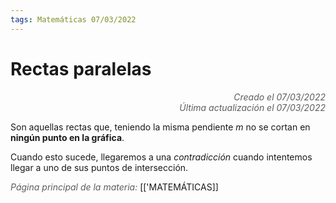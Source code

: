 ```yaml
---
tags: Matemáticas 07/03/2022
---
```


# Rectas paralelas
<div style="text-align: right; opacity: 0.7; font-style: italic;">Creado el 07/03/2022</div>
<div style="text-align: right; opacity: 0.7; font-style: italic;">Última actualización el 07/03/2022</div>

Son aquellas rectas que, teniendo la misma pendiente $m$ no se cortan en **ningún punto en la gráfica**.

Cuando esto sucede, llegaremos a una *contradicción* cuando intentemos llegar a uno de sus puntos de intersección.

<span style="opacity: 0.7; font-style: italic;">Página principal de la materia:</span> [['MATEMÁTICAS]]